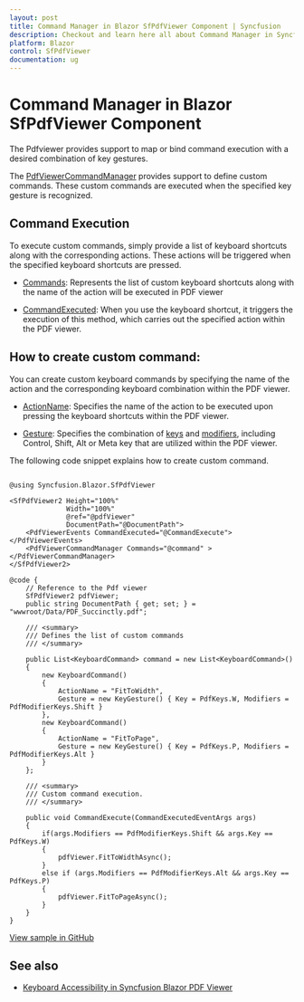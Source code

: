 ```yaml
---
layout: post
title: Command Manager in Blazor SfPdfViewer Component | Syncfusion
description: Checkout and learn here all about Command Manager in Syncfusion Blazor SfPdfViewer component and more.
platform: Blazor
control: SfPdfViewer
documentation: ug
---
```


# Command Manager in Blazor SfPdfViewer Component

The Pdfviewer provides support to map or bind command execution with a desired combination of key gestures.

The [PdfViewerCommandManager](https://help.syncfusion.com/cr/blazor/Syncfusion.Blazor.SfPdfViewer.html) provides support to define custom commands. These custom commands are executed when the specified key gesture is recognized. 

## Command Execution
To execute custom commands, simply provide a list of keyboard shortcuts along with the corresponding actions. These actions will be triggered when the specified keyboard shortcuts are pressed.

* [Commands](https://help.syncfusion.com/cr/blazor/Syncfusion.Blazor.SfPdfViewer.html): 
Represents the list of custom keyboard shortcuts along with the name of the action will be executed in PDF viewer

* [CommandExecuted](https://help.syncfusion.com/cr/blazor/Syncfusion.Blazor.SfPdfViewer.html): 
When you use the keyboard shortcut, it triggers the execution of this method, which carries out the specified action within the PDF viewer.

## How to create custom command: 
You can create custom keyboard commands by specifying the name of the action and the corresponding keyboard combination within the PDF viewer.

* [ActionName](https://help.syncfusion.com/cr/blazor/Syncfusion.Blazor.SfPdfViewer.html): Specifies the name of the action to be executed upon pressing the keyboard shortcuts within the PDF viewer.

* [Gesture](https://help.syncfusion.com/cr/blazor/Syncfusion.Blazor.SfPdfViewer.html): 
Specifies the combination of [keys](https://help.syncfusion.com/cr/blazor/Syncfusion.Blazor.SfPdfViewer.html) and [modifiers](https://help.syncfusion.com/cr/blazor/Syncfusion.Blazor.SfPdfViewer.html), including Control, Shift, Alt or Meta key that are utilized within the PDF viewer.

The following code snippet explains how to create custom command.

```cshtml

@using Syncfusion.Blazor.SfPdfViewer

<SfPdfViewer2 Height="100%"
              Width="100%"
              @ref="@pdfViewer"
              DocumentPath="@DocumentPath">
    <PdfViewerEvents CommandExecuted="@CommandExecute"></PdfViewerEvents>
    <PdfViewerCommandManager Commands="@command" ></PdfViewerCommandManager>                
</SfPdfViewer2>

@code {
    // Reference to the Pdf viewer 
    SfPdfViewer2 pdfViewer;
    public string DocumentPath { get; set; } = "wwwroot/Data/PDF_Succinctly.pdf";

    /// <summary> 
    /// Defines the list of custom commands 
    /// </summary> 

    public List<KeyboardCommand> command = new List<KeyboardCommand>() 
    { 
        new KeyboardCommand() 
        { 
            ActionName = "FitToWidth", 
            Gesture = new KeyGesture() { Key = PdfKeys.W, Modifiers = PdfModifierKeys.Shift } 
        }, 
        new KeyboardCommand() 
        { 
            ActionName = "FitToPage", 
            Gesture = new KeyGesture() { Key = PdfKeys.P, Modifiers = PdfModifierKeys.Alt } 
        } 
    }; 

    /// <summary> 
    /// Custom command execution. 
    /// </summary> 

    public void CommandExecute(CommandExecutedEventArgs args) 
    { 
        if(args.Modifiers == PdfModifierKeys.Shift && args.Key == PdfKeys.W) 
        { 
            pdfViewer.FitToWidthAsync(); 
        } 
        else if (args.Modifiers == PdfModifierKeys.Alt && args.Key == PdfKeys.P) 
        { 
            pdfViewer.FitToPageAsync(); 
        }  
    } 
} 

```
[View sample in GitHub](https://github.com/SyncfusionExamples/blazor-pdf-viewer-examples/Keyboard%20accessibility/Command%20Manager)

## See also

* [Keyboard Accessibility in Syncfusion Blazor PDF Viewer](./accessibility)
